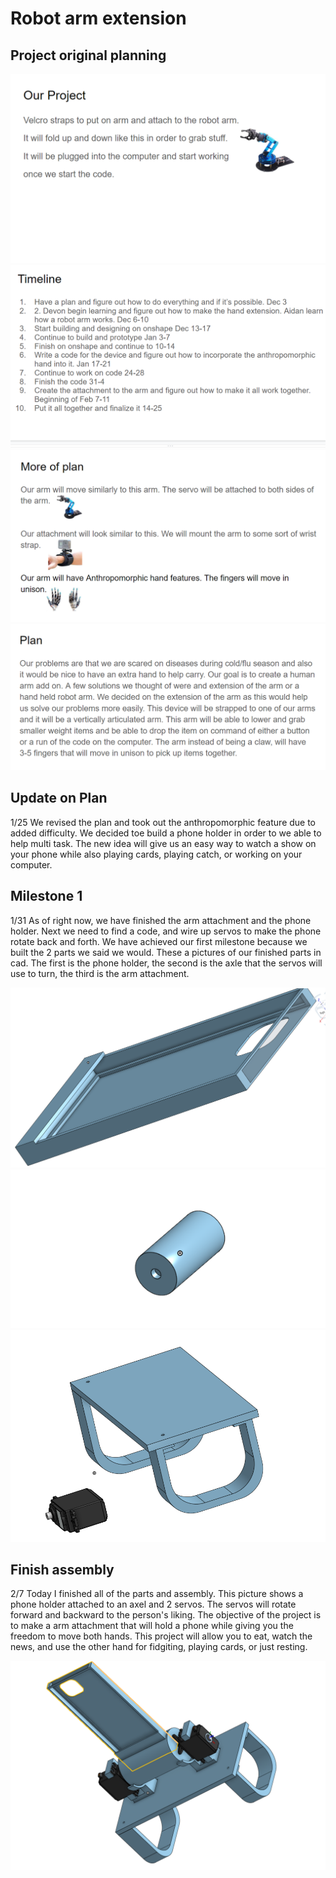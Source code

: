 # Robot arm extension


## Project original planning

<img src="Capture.PNG">

<img src="Capturec.PNG">

<img src="Capturev.PNG">

<img src="Capturex.PNG">

## Update on Plan

1/25 We revised the plan and took out the anthropomorphic feature due to added difficulty. We decided toe build a phone holder in order to we able to help multi task. The new idea will give us an easy way to watch a show on your phone while also playing cards, playing catch, or working on your computer. 

## Milestone 1

1/31 As of right now, we have finished the arm attachment and the phone holder. Next we need to find a code, and wire up servos to make the phone rotate back and forth. We have achieved our first milestone because we built the 2 parts we said we would. These a pictures of our finished parts in cad. The first is the phone holder, the second is the axle that the servos will use to turn, the third is the arm attachment.

<img src="Capturea.PNG">

<img src="Captureb.PNG">

<img src="Captured.PNG">

## Finish assembly

2/7 Today I finished all of the parts and assembly. This picture shows a phone holder attached to an axel and 2 servos. The servos will rotate forward and backward to the person's liking. The objective of the project is to make a arm attachment that will hold a phone while giving you the freedom to move both hands. This project will allow you to eat, watch the news, and use the other hand for fidgiting, playing cards, or just resting.

<img src="Capturebc.PNG">


